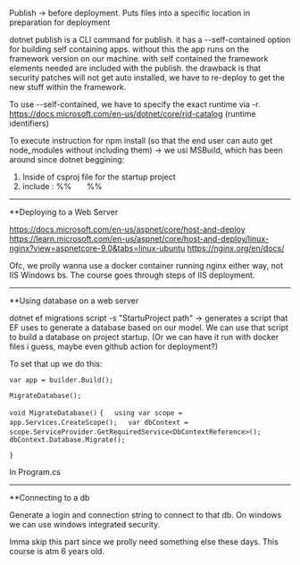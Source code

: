 
Publish -> before deployment. Puts files into a specific location in preparation for deployment

dotnet publish is a CLI command for publish. it has a --self-contained option for building self containing apps. without this the app runs on the framework version on our machine. with self contained the framework elements needed are included with the publish. the drawback is that security patches will not get auto installed, we have to re-deploy to get the new stuff within the framework. 

To use --self-contained, we have to specify the exact runtime via -r. https://docs.microsoft.com/en-us/dotnet/core/rid-catalog (runtime identifiers)

To execute instruction for npm install (so that the end user can auto get node_modules without including them) -> we usi MSBuild, which has been around since dotnet beggining:

1. Inside of csproj file for the startup project
2. include :
 %%  <ItemGroup>
    <Content Include="node_modules\**" CopyToPublishDirectory="PreserveNewest" />
  </ItemGroup> %%



--------------------------

**Deploying to a Web Server

https://docs.microsoft.com/en-us/aspnet/core/host-and-deploy
https://learn.microsoft.com/en-us/aspnet/core/host-and-deploy/linux-nginx?view=aspnetcore-9.0&tabs=linux-ubuntu
https://nginx.org/en/docs/


Ofc, we prolly wanna use a docker container running nginx either way, not IIS Windows bs. The course goes through steps of IIS deployment.

______________________________

**Using database on a web server

dotnet ef migrations script -s "StartuProject path" -> generates a script that EF uses to generate a database based on our model. We can use that script to build a database on project startup. (Or we can have it run with docker files i guess, maybe even github action for deployment?)

To set that up we do this:

`var app = builder.Build();`

`MigrateDatabase();`

`void MigrateDatabase()`
`{`
    `using var scope = app.Services.CreateScope();`
    `var dbContext = scope.ServiceProvider.GetRequiredService<DbContextReference>();`
    `dbContext.Database.Migrate();`

`}`

In Program.cs


________________________

**Connecting to a db

Generate a login and connection string to connect to that db. On windows we can use windows integrated security.

Imma skip this part since we prolly need something else these days. This course is atm 6 years old.






